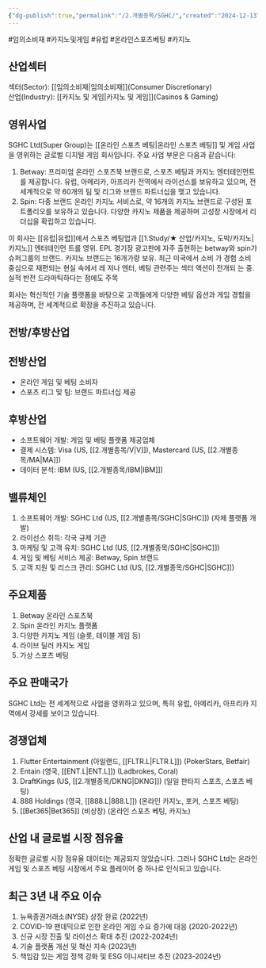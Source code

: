 ```yaml
---
{"dg-publish":true,"permalink":"/2.개별종목/SGHC/","created":"2024-12-13T21:42:22.573+09:00","updated":"2025-07-29T21:37:05.175+09:00"}
---
```


#임의소비재 #카지노및게임 #유럽 #온라인스포츠베팅 #카지노


## 산업섹터

섹터(Sector): [[임의소비재\|임의소비재]](Consumer Discretionary)  
산업(Industry): [[카지노 및 게임\|카지노 및 게임]](Casinos & Gaming)

## 영위사업


SGHC Ltd(Super Group)는 [[온라인 스포츠 베팅\|온라인 스포츠 베팅]] 및 게임 사업을 영위하는 글로벌 디지털 게임 회사입니다. 주요 사업 부문은 다음과 같습니다:

1. Betway: 프리미엄 온라인 스포츠북 브랜드로, 스포츠 베팅과 카지노 엔터테인먼트를 제공합니다. 유럽, 아메리카, 아프리카 전역에서 라이선스를 보유하고 있으며, 전 세계적으로 약 60개의 팀 및 리그와 브랜드 파트너십을 맺고 있습니다.
2. Spin: 다중 브랜드 온라인 카지노 서비스로, 약 16개의 카지노 브랜드로 구성된 포트폴리오를 보유하고 있습니다. 다양한 카지노 제품을 제공하며 고성장 시장에서 리더십을 확립하고 있습니다.

이 회사는 [[유럽\|유럽]]에서 스포츠 베팅업과 [[1.Study/★ 산업/카지노, 도박/카지노\|카지노]] 엔터테인먼 트를 영위. EPL 경기장 광고판에 자주 출현하는 betway와 spin가 슈퍼그룹의 브랜드. 카지노 브랜드는 16개가량 보유. 최근 미국에서 소비 가 경험 소비 중심으로 재편되는 현실 속에서 레 저나 엔터, 베팅 관련주는 섹터 액션이 전개되 는 중. 실적 반전 드라마틱하다는 점에도 주목

회사는 혁신적인 기술 플랫폼을 바탕으로 고객들에게 다양한 베팅 옵션과 게임 경험을 제공하며, 전 세계적으로 확장을 추진하고 있습니다.

## 전방/후방산업

## 전방산업

- 온라인 게임 및 베팅 소비자
- 스포츠 리그 및 팀: 브랜드 파트너십 제공

## 후방산업

- 소프트웨어 개발: 게임 및 베팅 플랫폼 제공업체
- 결제 시스템: Visa (US, [[2.개별종목/V\|V]]), Mastercard (US, [[2.개별종목/MA\|MA]])
- 데이터 분석: IBM (US, [[2.개별종목/IBM\|IBM]])

## 밸류체인

1. 소프트웨어 개발: SGHC Ltd (US, [[2.개별종목/SGHC\|SGHC]]) (자체 플랫폼 개발)
2. 라이선스 취득: 각국 규제 기관
3. 마케팅 및 고객 유치: SGHC Ltd (US, [[2.개별종목/SGHC\|SGHC]])
4. 게임 및 베팅 서비스 제공: Betway, Spin 브랜드
5. 고객 지원 및 리스크 관리: SGHC Ltd (US, [[2.개별종목/SGHC\|SGHC]])

## 주요제품

1. Betway 온라인 스포츠북
2. Spin 온라인 카지노 플랫폼
3. 다양한 카지노 게임 (슬롯, 테이블 게임 등)
4. 라이브 딜러 카지노 게임
5. 가상 스포츠 베팅

## 주요 판매국가

SGHC Ltd는 전 세계적으로 사업을 영위하고 있으며, 특히 유럽, 아메리카, 아프리카 지역에서 강세를 보이고 있습니다.

## 경쟁업체

1. Flutter Entertainment (아일랜드, [[FLTR.L\|FLTR.L]]) (PokerStars, Betfair)
2. Entain (영국, [[ENT.L\|ENT.L]]) (Ladbrokes, Coral)
3. DraftKings (US, [[2.개별종목/DKNG\|DKNG]]) (일일 판타지 스포츠, 스포츠 베팅)
4. 888 Holdings (영국, [[888.L\|888.L]]) (온라인 카지노, 포커, 스포츠 베팅)
5. [[Bet365\|Bet365]] (비상장) (온라인 스포츠 베팅, 카지노)

## 산업 내 글로벌 시장 점유율

정확한 글로벌 시장 점유율 데이터는 제공되지 않았습니다. 그러나 SGHC Ltd는 온라인 게임 및 스포츠 베팅 시장에서 주요 플레이어 중 하나로 인식되고 있습니다.

## 최근 3년 내 주요 이슈

1. 뉴욕증권거래소(NYSE) 상장 완료 (2022년)
2. COVID-19 팬데믹으로 인한 온라인 게임 수요 증가에 대응 (2020-2022년)
3. 신규 시장 진출 및 라이선스 확대 추진 (2022-2024년)
4. 기술 플랫폼 개선 및 혁신 지속 (2023년)
5. 책임감 있는 게임 정책 강화 및 ESG 이니셔티브 추진 (2023-2024년)